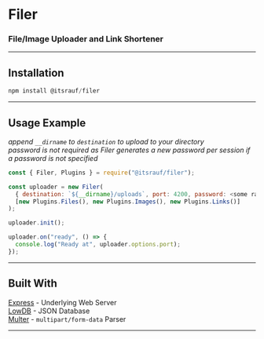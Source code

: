 # Filer

### File/Image Uploader and Link Shortener

---

## Installation

```js
npm install @itsrauf/filer
```

---

## Usage Example

_append `__dirname` to `destination` to upload to your directory_  
_password is not required as Filer generates a new password per session if a password is not specified_

```js
const { Filer, Plugins } = require("@itsrauf/filer");

const uploader = new Filer(
  { destination: `${__dirname}/uploads`, port: 4200, password: <some random password> },
  [new Plugins.Files(), new Plugins.Images(), new Plugins.Links()]
);

uploader.init();

uploader.on("ready", () => {
  console.log("Ready at", uploader.options.port);
});
```

---

## Built With

[Express](https://github.com/expressjs/express) - Underlying Web Server  
[LowDB](https://github.com/typicode/lowdb) - JSON Database  
[Multer](https://github.com/expressjs/multer) - `multipart/form-data` Parser

---
